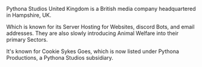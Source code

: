 Pythona Studios United Kingdom is a British media company headquartered in Hampshire, UK. 

Which is known for its Server Hosting for Websites, discord Bots, and email addresses. They are also slowly introducing Animal Welfare into their primary Sectors.

It's known for Cookie Sykes Goes, which is now listed under Pythona Productions, a Pythona Studios subsidiary. 

